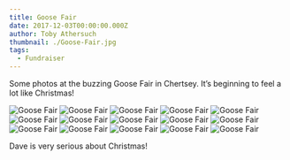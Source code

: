 ```yaml
---
title: Goose Fair
date: 2017-12-03T00:00:00.000Z
author: Toby Athersuch
thumbnail: ./Goose-Fair.jpg
tags:
  - Fundraiser
---
```


Some photos at the buzzing Goose Fair in Chertsey. It’s beginning to feel a lot like Christmas!

![Goose Fair](./Goose-Fair.jpg)
![Goose Fair](./Goose-Fair-2.jpg)
![Goose Fair](./Goose-Fair-3.jpg)
![Goose Fair](./Goose-Fair-4.jpg)
![Goose Fair](./Goose-Fair-5.jpg)
![Goose Fair](./Goose-Fair-6.jpg)
![Goose Fair](./Goose-Fair-7.jpg)
![Goose Fair](./Goose-Fair-8.jpg)
![Goose Fair](./Goose-Fair-9.jpg)
![Goose Fair](./Goose-Fair-10.jpg)
![Goose Fair](./Goose-Fair-11.jpg)
![Goose Fair](./Goose-Fair-12.jpg)
![Goose Fair](./Goose-Fair-13.jpg)
![Goose Fair](./Goose-Fair-14.jpg)
![Goose Fair](./Goose-Fair-15.jpg)

Dave is very serious about Christmas!
